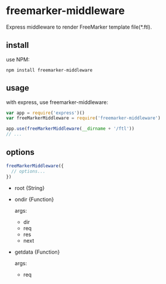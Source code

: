 # freemarker-middleware

Express middleware to render FreeMarker template file(*.ftl).

## install

use NPM:

```
npm install freemarker-middleware
```

## usage

with express, use freemarker-middleware:

```javascript
var app = require('express')()
var freeMarkerMiddleware = require('freemarker-middleware')

app.use(freeMarkerMiddleware(__dirname + '/ftl'))
// ...
```

## options

```javascript
freeMarkerMiddleware({
  // options...
})
```

- root {String}
- ondir {Function}

  args:
  - dir
  - req
  - res
  - next

- getdata {Function}

  args:
  - req
